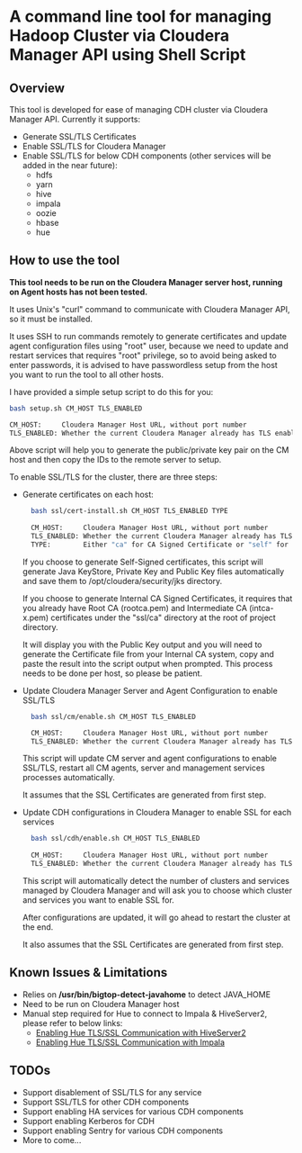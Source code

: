 # A command line tool for managing Hadoop Cluster via Cloudera Manager API using Shell Script

## Overview

This tool is developed for ease of managing CDH cluster via Cloudera Manager API. Currently it supports:

* Generate SSL/TLS Certificates
* Enable SSL/TLS for Cloudera Manager
* Enable SSL/TLS for below CDH components (other services will be added in the near future):
  * hdfs
  * yarn
  * hive
  * impala
  * oozie
  * hbase
  * hue

## How to use the tool

**This tool needs to be run on the Cloudera Manager server host, running on Agent hosts has not been tested.** 

It uses Unix's "curl" command to communicate with Cloudera Manager API, so it must be installed. 

It uses SSH to run commands remotely to generate certificates and update agent configuration files using
"root" user, because we need to update and restart services that requires "root" privilege, so to avoid 
being asked to enter passwords, it is advised to have passwordless setup from the host you want to run 
the tool to all other hosts. 

I have provided a simple setup script to do this for you:

```bash
bash setup.sh CM_HOST TLS_ENABLED

CM_HOST:     Cloudera Manager Host URL, without port number
TLS_ENABLED: Whether the current Cloudera Manager already has TLS enabled or not, 1 or 0
```

Above script will help you to generate the public/private key pair on the CM host and then copy the IDs 
to the remote server to setup.

To enable SSL/TLS for the cluster, there are three steps:

* Generate certificates on each host:
  
  ```bash
    bash ssl/cert-install.sh CM_HOST TLS_ENABLED TYPE
    
    CM_HOST:     Cloudera Manager Host URL, without port number
    TLS_ENABLED: Whether the current Cloudera Manager already has TLS enabled or not, 1 or 0
    TYPE:        Either "ca" for CA Signed Certificate or "self" for Self-Signed Certificate
  ```
  
  If you choose to generate Self-Signed certificates, this script will generate Java KeyStore, 
  Private Key and Public Key files automatically and save them to /opt/cloudera/security/jks directory.
  
  If you choose to generate Internal CA Signed Certificates, it requires that you already have 
  Root CA (rootca.pem) and Intermediate CA (intca-x.pem) certificates under the "ssl/ca" directory 
  at the root of project directory. 
  
  It will display you with the Public Key output and you will need to generate the Certificate 
  file from your Internal CA system, copy and paste the result into the script output when prompted. 
  This process needs to be done per host, so please be patient.
  
* Update Cloudera Manager Server and Agent Configuration to enable SSL/TLS
  
  ```bash
    bash ssl/cm/enable.sh CM_HOST TLS_ENABLED
  
    CM_HOST:     Cloudera Manager Host URL, without port number
    TLS_ENABLED: Whether the current Cloudera Manager already has TLS enabled or not, 1 or 0
  ```
  
  This script will update CM server and agent configurations to enable SSL/TLS, 
  restart all CM agents, server and management services processes automatically.
  
  It assumes that the SSL Certificates are generated from first step.
   
* Update CDH configurations in Cloudera Manager to enable SSL for each services

  ```bash
    bash ssl/cdh/enable.sh CM_HOST TLS_ENABLED
    
    CM_HOST:     Cloudera Manager Host URL, without port number
    TLS_ENABLED: Whether the current Cloudera Manager already has TLS enabled or not, 1 or 0
  ```
   
  This script will automatically detect the number of clusters and services managed by Cloudera Manager and 
  will ask you to choose which cluster and services you want to enable SSL for. 
  
  After configurations are updated, it will go ahead to restart the cluster at the end.
  
  It also assumes that the SSL Certificates are generated from first step.
 
 ## Known Issues & Limitations
 
 * Relies on **/usr/bin/bigtop-detect-javahome** to detect JAVA_HOME
 * Need to be run on Cloudera Manager host
 * Manual step required for Hue to connect to Impala & HiveServer2, please refer to below links:
   * [Enabling Hue TLS/SSL Communication with HiveServer2](https://www.cloudera.com/documentation/enterprise/latest/topics/cm_sg_ssl_hue.html#concept_lxw_cyf_jr)
   * [Enabling Hue TLS/SSL Communication with Impala](https://www.cloudera.com/documentation/enterprise/latest/topics/cm_sg_ssl_hue.html#concept_cfy_3dl_zt)
 
 ## TODOs
 * Support disablement of SSL/TLS for any service
 * Support SSL/TLS for other CDH components
 * Support enabling HA services for various CDH components
 * Support enabling Kerberos for CDH
 * Support enabling Sentry for various CDH components
 * More to come... 
 